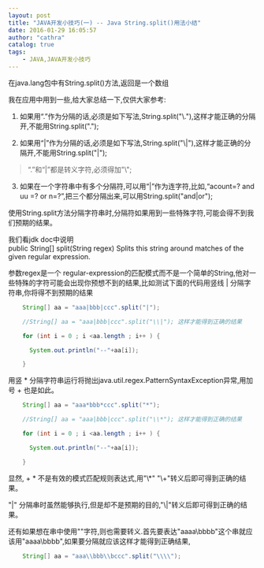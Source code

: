 ```yaml
---
layout: post
title: "JAVA开发小技巧(一) -- Java String.split()用法小结"
date: 2016-01-29 16:05:57
author: "cathra"
catalog: true
tags:
    - JAVA,JAVA开发小技巧
---
```



在java.lang包中有String.split()方法,返回是一个数组

我在应用中用到一些,给大家总结一下,仅供大家参考:

1. 如果用“.”作为分隔的话,必须是如下写法,String.split("\\."),这样才能正确的分隔开,不能用String.split(".");

2. 如果用“|”作为分隔的话,必须是如下写法,String.split("\\|"),这样才能正确的分隔开,不能用String.split("|");

> “.”和“|”都是转义字符,必须得加"\\";

3. 如果在一个字符串中有多个分隔符,可以用“|”作为连字符,比如,“acount=? and uu =? or n=?”,把三个都分隔出来,可以用String.split("and|or");

使用String.split方法分隔字符串时,分隔符如果用到一些特殊字符,可能会得不到我们预期的结果。 


<!-- more -->

> 
我们看jdk doc中说明  
public String[] split(String regex)
Splits this string around matches of the given regular expression. 

参数regex是一个 regular-expression的匹配模式而不是一个简单的String,他对一些特殊的字符可能会出现你预想不到的结果,比如测试下面的代码用竖线 | 分隔字符串,你将得不到预期的结果

``` Java
    String[] aa = "aaa|bbb|ccc".split("|");

    //String[] aa = "aaa|bbb|ccc".split("\\|"); 这样才能得到正确的结果

    for (int i = 0 ; i <aa.length ; i++ ) {

      System.out.println("--"+aa[i]); 

    } 
```

用竖 * 分隔字符串运行将抛出java.util.regex.PatternSyntaxException异常,用加号 + 也是如此。

``` Java
    String[] aa = "aaa*bbb*ccc".split("*");

    //String[] aa = "aaa|bbb|ccc".split("\\*"); 这样才能得到正确的结果    

    for (int i = 0 ; i <aa.length ; i++ ) {

      System.out.println("--"+aa[i]); 

    }  
```

显然, + * 不是有效的模式匹配规则表达式,用"\\*" "\\+"转义后即可得到正确的结果。

"|" 分隔串时虽然能够执行,但是却不是预期的目的,"\\|"转义后即可得到正确的结果。

还有如果想在串中使用"\"字符,则也需要转义.首先要表达"aaaa\bbbb"这个串就应该用"aaaa\\bbbb",如果要分隔就应该这样才能得到正确结果,

``` Java
    String[] aa = "aaa\\bbb\\bccc".split("\\\\");
```
